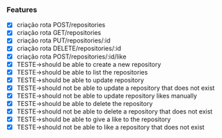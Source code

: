 
### Features

- [x] criação rota POST/repositories
- [x] criação rota GET/repositories
- [x] criação rota PUT/repositories/:id
- [x] criação rota DELETE/repositories/:id
- [x] criação rota POST/repositories/:id/like
- [x] TESTE->should be able to create a new repository
- [x] TESTE->should be able to list the repositories
- [x] TESTE->should be able to update repository
- [x] TESTE->should not be able to update a repository that does not exist
- [x] TESTE->should not be able to update repository likes manually
- [x] TESTE->should be able to delete the repository
- [x] TESTE->should not be able to delete a repository that does not exist
- [x] TESTE->should be able to give a like to the repository
- [x] TESTE->should not be able to like a repository that does not exist